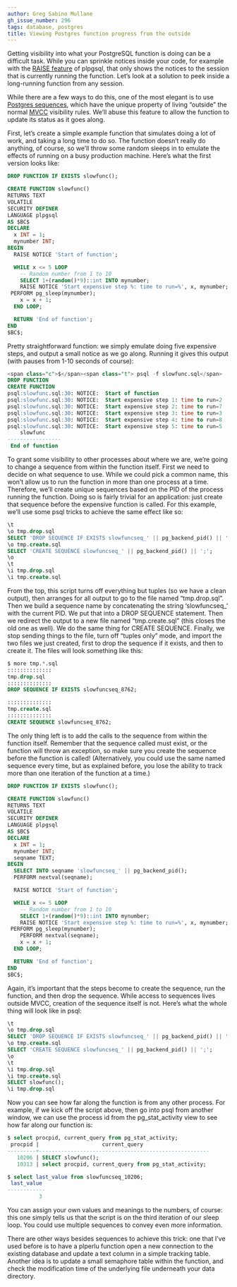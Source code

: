 ```yaml
---
author: Greg Sabino Mullane
gh_issue_number: 296
tags: database, postgres
title: Viewing Postgres function progress from the outside
---
```




Getting visibility into what your PostgreSQL function is doing can be a difficult task. While you can sprinkle notices inside your code, for example with the [RAISE feature](https://www.postgresql.org/docs/current/static/plpgsql-errors-and-messages.html) of plpgsql, that only shows the notices to the session that is currently running the function. Let’s look at a solution to peek inside a long-running function from any session.

While there are a few ways to do this, one of the most elegant is to use [Postgres sequences](https://www.postgresql.org/docs/current/static/functions-sequence.html), which have the unique property of living “outside” the normal [MVCC](https://wiki.postgresql.org/wiki/MVCC) visibility rules. We’ll abuse this feature to allow the function to update its status as it goes along.

First, let’s create a simple example function that simulates doing a lot of work, and taking a long time to do so. The function doesn’t really do anything, of course, so we’ll throw some random sleeps in to emulate the effects of running on a busy production machine. Here’s what the first version looks like:

```sql
DROP FUNCTION IF EXISTS slowfunc();

CREATE FUNCTION slowfunc()
RETURNS TEXT
VOLATILE
SECURITY DEFINER
LANGUAGE plpgsql
AS $BC$
DECLARE
  x INT = 1;
  mynumber INT;
BEGIN
  RAISE NOTICE 'Start of function';

  WHILE x <= 5 LOOP
    -- Random number from 1 to 10
    SELECT 1+(random()*9)::int INTO mynumber;
    RAISE NOTICE 'Start expensive step %: time to run=%', x, mynumber;
 PERFORM pg_sleep(mynumber);
    x = x + 1;
  END LOOP;

  RETURN 'End of function';
END
$BC$;
```

Pretty straightforward function: we simply emulate doing five expensive steps, and output a small notice as we go along. Running it gives this output (with pauses from 1-10 seconds of course):

```sql
<span class="c">$</span><span class="t"> psql -f slowfunc.sql</span>
DROP FUNCTION
CREATE FUNCTION
psql:slowfunc.sql:30: NOTICE:  Start of function
psql:slowfunc.sql:30: NOTICE:  Start expensive step 1: time to run=2
psql:slowfunc.sql:30: NOTICE:  Start expensive step 2: time to run=7
psql:slowfunc.sql:30: NOTICE:  Start expensive step 3: time to run=3
psql:slowfunc.sql:30: NOTICE:  Start expensive step 4: time to run=8
psql:slowfunc.sql:30: NOTICE:  Start expensive step 5: time to run=5
    slowfunc     
-----------------
 End of function
```

To grant some visibility to other processes about where we are, we’re going to change a sequence from within the function itself. First we need to decide on what sequence to use. While we could pick a common name, this won’t allow us to run the function in more than one process at a time. Therefore, we’ll create unique sequences based on the PID of the process running the function. Doing so is fairly trivial for an application: just create that sequence before the expensive function is called. For this example, we’ll use some psql tricks to achieve the same effect like so:

```sql
\t
\o tmp.drop.sql
SELECT 'DROP SEQUENCE IF EXISTS slowfuncseq_' || pg_backend_pid() || ';';
\o tmp.create.sql
SELECT 'CREATE SEQUENCE slowfuncseq_' || pg_backend_pid() || ';';
\o
\t
\i tmp.drop.sql
\i tmp.create.sql
```

From the top, this script turns off everything but tuples (so we have a clean output), then arranges for all output to go to the file named “tmp.drop.sql”. Then we build a sequence name by concatenating the string ‘slowfuncseq_‘ with the current PID. We put that into a DROP SEQUENCE statement. Then we redirect the output to a new file named “tmp.create.sql” (this closes the old one as well). We do the same thing for CREATE SEQUENCE. Finally, we stop sending things to the file, turn off “tuples only” mode, and import the two files we just created, first to drop the sequence if it exists, and then to create it. The files will look something like this:

```sql
$ more tmp.*.sql
::::::::::::::
tmp.drop.sql
::::::::::::::
DROP SEQUENCE IF EXISTS slowfuncseq_8762;

::::::::::::::
tmp.create.sql
::::::::::::::
CREATE SEQUENCE slowfuncseq_8762;
```

The only thing left is to add the calls to the sequence from within the function itself. Remember that the sequence called must exist, or the function will throw an exception, so make sure you create the sequence before the function is called! (Alternatively, you could use the same named sequence every time, but as explained before, you lose the ability to track more than one iteration of the function at a time.)

```sql
DROP FUNCTION IF EXISTS slowfunc();

CREATE FUNCTION slowfunc()
RETURNS TEXT
VOLATILE
SECURITY DEFINER
LANGUAGE plpgsql
AS $BC$
DECLARE
  x INT = 1;
  mynumber INT;
  seqname TEXT;
BEGIN
  SELECT INTO seqname 'slowfuncseq_' || pg_backend_pid();
  PERFORM nextval(seqname);

  RAISE NOTICE 'Start of function';

  WHILE x <= 5 LOOP
    -- Random number from 1 to 10
    SELECT 1+(random()*9)::int INTO mynumber;
    RAISE NOTICE 'Start expensive step %: time to run=%', x, mynumber;
 PERFORM pg_sleep(mynumber);
    PERFORM nextval(seqname);
    x = x + 1;
  END LOOP;

  RETURN 'End of function';
END
$BC$;
```

Again, it’s important that the steps become to create the sequence, run the function, and then drop the sequence. While access to sequences lives outside MVCC, creation of the sequence itself is not. Here’s what the whole thing will look like in psql:

```sql
\t
\o tmp.drop.sql
SELECT 'DROP SEQUENCE IF EXISTS slowfuncseq_' || pg_backend_pid() || ';';
\o tmp.create.sql
SELECT 'CREATE SEQUENCE slowfuncseq_' || pg_backend_pid() || ';';
\o
\t
\i tmp.drop.sql
\i tmp.create.sql
SELECT slowfunc();
\i tmp.drop.sql
```

Now you can see how far along the function is from any other process. For example, if we kick off the script above, then go into psql from another window, we can use the process id from the pg_stat_activity view to see how far along our function is:

```sql
$ select procpid, current_query from pg_stat_activity;
 procpid |                    current_query                     
---------+------------------------------------------------------
   10206 | SELECT slowfunc();
   10313 | select procpid, current_query from pg_stat_activity;

$ select last_value from slowfuncseq_10206;
 last_value 
------------
          3
```

You can assign your own values and meanings to the numbers, of course: this one simply tells us that the script is on the third iteration of our sleep loop. You could use multiple sequences to convey even more information.

There are other ways besides sequences to achieve this trick: one that I’ve used before is to have a plperlu function open a new connection to the existing database and update a text column in a simple tracking table. Another idea is to update a small semaphore table within the function, and check the modification time of the underlying file underneath your data directory.


